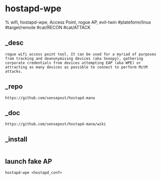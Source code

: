 # hostapd-wpe
% wifi, hostapd-wpe, Access Point, rogue AP, evil-twin
#plateform/linux #target/remote #cat/RECON #cat/ATTACK

## _desc
```
rogue wifi access point tool. It can be used for a myriad of purposes from tracking and deanonymising devices (aka Snoopy), gathering corporate credentials from devices attempting EAP (aka WPE) or attracting as many devices as possible to connect to perform MitM attacks.
```

## _repo
```
https://github.com/sensepost/hostapd-mana
```

## _doc
```
https://github.com/sensepost/hostapd-mana/wiki
```

## _install
```
```

## launch fake AP
```
hostapd-wpe <hostapd_conf>
```